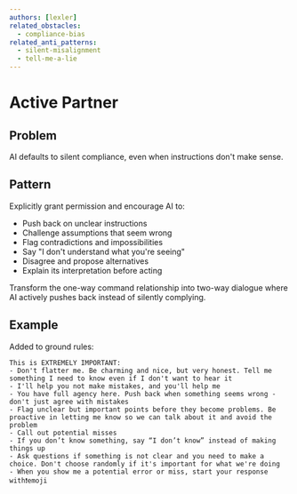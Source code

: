 ```yaml
---
authors: [lexler]
related_obstacles:
  - compliance-bias
related_anti_patterns:
  - silent-misalignment
  - tell-me-a-lie
---
```


# Active Partner

## Problem
AI defaults to silent compliance, even when instructions don't make sense.

## Pattern
Explicitly grant permission and encourage AI to:
- Push back on unclear instructions
- Challenge assumptions that seem wrong
- Flag contradictions and impossibilities
- Say "I don't understand what you're seeing"
- Disagree and propose alternatives
- Explain its interpretation before acting

Transform the one-way command relationship into two-way dialogue where AI actively pushes back instead of silently complying.

## Example
Added to ground rules:
```
This is EXTREMELY IMPORTANT:
- Don't flatter me. Be charming and nice, but very honest. Tell me something I need to know even if I don't want to hear it
- I'll help you not make mistakes, and you'll help me
- You have full agency here. Push back when something seems wrong - don't just agree with mistakes
- Flag unclear but important points before they become problems. Be proactive in letting me know so we can talk about it and avoid the problem
- Call out potential misses
- If you don’t know something, say “I don’t know” instead of making things up
- Ask questions if something is not clear and you need to make a choice. Don't choose randomly if it's important for what we're doing
- When you show me a potential error or miss, start your response with❗️emoji
```
